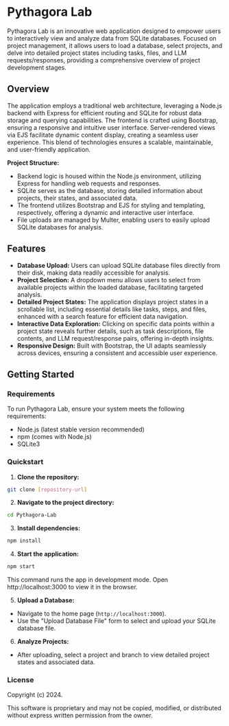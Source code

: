 # Pythagora Lab

Pythagora Lab is an innovative web application designed to empower users to interactively view and analyze data from SQLite databases. Focused on project management, it allows users to load a database, select projects, and delve into detailed project states including tasks, files, and LLM requests/responses, providing a comprehensive overview of project development stages.

## Overview

The application employs a traditional web architecture, leveraging a Node.js backend with Express for efficient routing and SQLite for robust data storage and querying capabilities. The frontend is crafted using Bootstrap, ensuring a responsive and intuitive user interface. Server-rendered views via EJS facilitate dynamic content display, creating a seamless user experience. This blend of technologies ensures a scalable, maintainable, and user-friendly application.

**Project Structure:**
- Backend logic is housed within the Node.js environment, utilizing Express for handling web requests and responses.
- SQLite serves as the database, storing detailed information about projects, their states, and associated data.
- The frontend utilizes Bootstrap and EJS for styling and templating, respectively, offering a dynamic and interactive user interface.
- File uploads are managed by Multer, enabling users to easily upload SQLite databases for analysis.

## Features

- **Database Upload:** Users can upload SQLite database files directly from their disk, making data readily accessible for analysis.
- **Project Selection:** A dropdown menu allows users to select from available projects within the loaded database, facilitating targeted analysis.
- **Detailed Project States:** The application displays project states in a scrollable list, including essential details like tasks, steps, and files, enhanced with a search feature for efficient data navigation.
- **Interactive Data Exploration:** Clicking on specific data points within a project state reveals further details, such as task descriptions, file contents, and LLM request/response pairs, offering in-depth insights.
- **Responsive Design:** Built with Bootstrap, the UI adapts seamlessly across devices, ensuring a consistent and accessible user experience.

## Getting Started

### Requirements

To run Pythagora Lab, ensure your system meets the following requirements:
- Node.js (latest stable version recommended)
- npm (comes with Node.js)
- SQLite3

### Quickstart

1. **Clone the repository:**
```bash
git clone [repository-url]
```
2. **Navigate to the project directory:**
```bash
cd Pythagora-Lab
```
3. **Install dependencies:**
```bash
npm install
```
4. **Start the application:**
```bash
npm start
```
This command runs the app in development mode. Open http://localhost:3000 to view it in the browser.

5. **Upload a Database:**
- Navigate to the home page (`http://localhost:3000`).
- Use the "Upload Database File" form to select and upload your SQLite database file.

6. **Analyze Projects:**
- After uploading, select a project and branch to view detailed project states and associated data.

### License

Copyright (c) 2024.

This software is proprietary and may not be copied, modified, or distributed without express written permission from the owner.